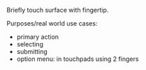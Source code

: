 Briefly touch surface with fingertip.

Purposes/real world use cases:
 - primary action
 - selecting
 - submitting
 - option menu: in touchpads using 2 fingers